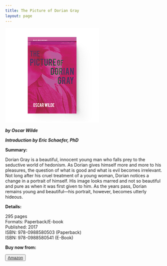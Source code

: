 ```yaml
---
title: The Picture of Dorian Gray
layout: page
---
```


![The Picture of Dorian Gray](/img/Dorian-Gray-300x300.jpg)

***by Oscar Wilde***<br>

***Introduction by Eric Schaefer, PhD***<br>

**Summary:**<br>

Dorian Gray is a beautiful, innocent young man who falls prey to the seductive world of hedonism. As Dorian gives himself more and more to his pleasures, the question of what is good and what is evil becomes irrelevant. Not long after his cruel treatment of a young woman, Dorian notices a change in a portrait of himself. His image looks marred and not so beautiful and pure as when it was first given to him. As the years pass, Dorian remains young and beautiful—his portrait, however, becomes utterly hideous.

**Details:**<br>

295 pages<br>
Formats: Paperback/E-book<br>
Published: 2017<br>
ISBN: 978-0988580503 (Paperback)<br>
ISBN: 978-0988580541 (E-Book)<br>

**Buy now from:**<br>

<button>[Amazon](https://www.amazon.com/dp/0988580500)</button>
